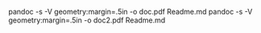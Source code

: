 pandoc -s -V geometry:margin=.5in -o doc.pdf Readme.md
pandoc -s -V geometry:margin=.5in -o doc2.pdf Readme.md
